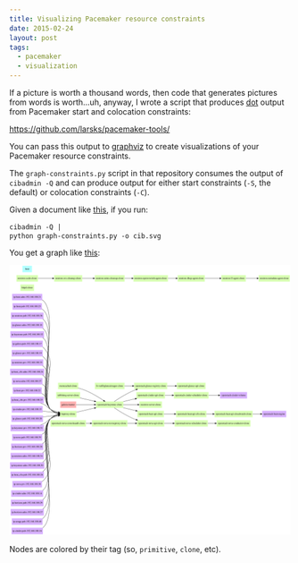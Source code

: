 ```yaml
---
title: Visualizing Pacemaker resource constraints
date: 2015-02-24
layout: post
tags:
  - pacemaker
  - visualization
---
```


If a picture is worth a thousand words, then code that generates
pictures from words is worth...uh, anyway, I wrote a script that
produces [dot][] output from Pacemaker start and colocation
constraints:

   https://github.com/larsks/pacemaker-tools/

You can pass this output to [graphviz][] to create visualizations of
your Pacemaker resource constraints.

[dot]: http://en.wikipedia.org/wiki/DOT_%28graph_description_language%29
[graphviz]: http://www.graphviz.org/

The `graph-constraints.py` script in that repository consumes the
output of `cibadmin -Q` and can produce output for either start
constraints (`-S`, the default) or colocation constraints (`-C`).

Given a document like [this][cib.xml], if you run:

    cibadmin -Q | 
    python graph-constraints.py -o cib.svg

You get a graph like [this][cib.svg]:

<a href="/assets/2015/02/24/cib.svg"><img
  src="/assets/2015/02/24/cib.svg"
  width="800"/></a>

Nodes are colored by their tag (so, `primitive`, `clone`, etc).

[cib.xml]: /assets/2015/02/24/cib.xml
[cib.svg]: /assets/2015/02/24/cib.svg
